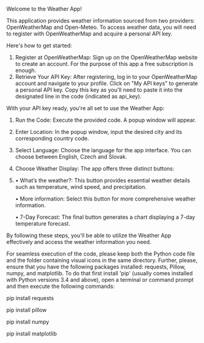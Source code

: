 Welcome to the Weather App!

This application provides weather information sourced from two providers: OpenWeatherMap and Open-Meteo. To access weather data, you will need to register with OpenWeatherMap and acquire a personal API key. 

Here's how to get started:
1. Register at OpenWeatherMap: Sign up on the OpenWeatherMap website to create an account. For the purpose of this app a free subscription is enough.
2. Retrieve Your API Key: After registering, log in to your OpenWeatherMap account and navigate to your profile. Click on "My API keys" to generate a personal API key. Copy this key as you'll need to paste it into the designated line in the code (indicated as api_key). 

With your API key ready, you're all set to use the Weather App:
1. Run the Code: Execute the provided code. A popup window will appear.
2. Enter Location: In the popup window, input the desired city and its corresponding country code. 
3. Select Language: Choose the language for the app interface. You can choose between English, Czech and Slovak.
4. Choose Weather Display: The app offers three distinct buttons:
5. 
	• What’s the weather?: This button provides essential weather details such as temperature, wind speed, and precipitation.

	• More information: Select this button for more comprehensive weather information.

	• 7-Day Forecast: The final button generates a chart displaying a 7-day temperature forecast.

By following these steps, you'll be able to utilize the Weather App effectively and access the weather information you need.

For seamless execution of the code, please keep both the Python code file and the folder containing visual icons in the same directory. Further, please, ensure that you have the following packages installed: requests, Pillow, numpy, and matplotlib. To do that first install 'pip' (usually comes installed with Python versions 3.4 and above), open a terminal or command prompt and then execute the following commands: 

pip install requests 

pip install pillow

pip install numpy

pip install matplotlib


